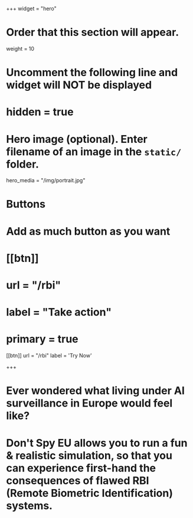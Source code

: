+++
widget = "hero"
# Order that this section will appear.
weight = 10

# Uncomment the following line and widget will NOT be displayed
# hidden = true

# Hero image (optional). Enter filename of an image in the `static/` folder.
hero_media = "/img/portrait.jpg"

# Buttons
# Add as much button as you want

# [[btn]]
#   url = "/rbi"
#   label = "Take action"
#   primary = true

[[btn]]
  url = "/rbi"
  label = 'Try Now'

+++

# Ever wondered what living under AI surveillance in Europe would feel like?

# Don't Spy EU allows you to run a fun & realistic simulation, so that you can experience first-hand the consequences of flawed RBI (Remote Biometric Identification) systems.

